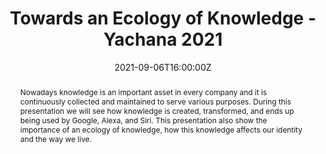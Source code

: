 ---
title: "Towards an Ecology of Knowledge - Yachana 2021"

event: Yachana 2021
event_url: http://yachana.edu.pe/

location: National University of Altiplano
address:
  street: Puno, 0051
  city: Puno
  region: Puno
  postcode: ''
  country: Peru

summary: "Towards an Ecology of Knowledge - Yachana 2021"
abstract: "Nowadays knowledge is an important asset in every company and it is continuously collected and maintained to serve various purposes. During this presentation we will see how knowledge is created, transformed, and ends up being used by Google, Alexa, and Siri. This presentation also show the importance of an ecology of knowledge, how this knowledge affects our identity and the way we live."

# Talk start and end times.
#   End time can optionally be hidden by prefixing the line with `#`.
date: "2021-09-06T16:00:00Z"
date_end: "2021-09-06T18:00:00Z"
all_day: false

# Schedule page publish date (NOT talk date).
publishDate: "2021-09-06T10:00:00Z"

authors: ["admin"]
tags: ["Talks", "Research", "Demo", "Knowledge"]

# Is this a featured talk? (true/false)
featured: false

image:
  caption: "Photo by [@ElwinHuaman](https://twitter.com/ElwinHuaman)"
  focal_point: Right

links:
- icon: twitter
  icon_pack: fab
  name: Follow
  url: https://twitter.com/ElwinHuaman
url_code: ""
url_pdf: ""
url_slides: "https://www.slideshare.net/elwinlhq/towards-an-ecology-of-knowledge"
url_video: ""

# Markdown Slides (optional).
#   Associate this talk with Markdown slides.
#   Simply enter your slide deck's filename without extension.
#   E.g. `slides = "example-slides"` references `content/slides/example-slides.md`.
#   Otherwise, set `slides = ""`.
slides: ""

# Projects (optional).
#   Associate this post with one or more of your projects.
#   Simply enter your project's folder or file name without extension.
#   E.g. `projects = ["internal-project"]` references `content/project/deep-learning/index.md`.
#   Otherwise, set `projects = []`.
projects:
- QUIPU
---